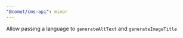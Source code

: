 ```yaml
---
"@comet/cms-api": minor
---
```


Allow passing a language to `generateAltText` and `generateImageTitle`
